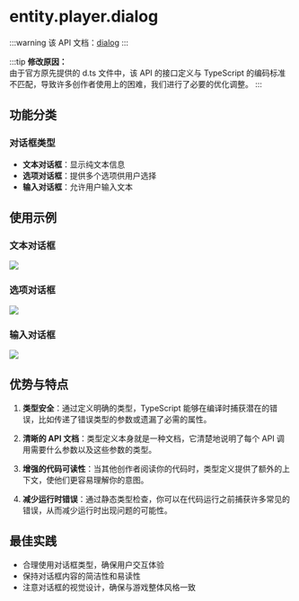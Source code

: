 # entity.player.dialog

:::warning
该 API 文档：[dialog](https://docs.dao3.fun/api/GamePlayerEntity/chat.html#dialog)
:::

:::tip
**修改原因：**  
由于官方原先提供的 d.ts 文件中，该 API 的接口定义与 TypeScript 的编码标准不匹配，导致许多创作者使用上的困难，我们进行了必要的优化调整。
:::

## 功能分类

### 对话框类型

- **文本对话框**：显示纯文本信息
- **选项对话框**：提供多个选项供用户选择
- **输入对话框**：允许用户输入文本

## 使用示例

### 文本对话框

![](/text.webp)

### 选项对话框

![](/select.webp)

### 输入对话框

![](/input.webp)

## 优势与特点

1. **类型安全**：通过定义明确的类型，TypeScript 能够在编译时捕获潜在的错误，比如传递了错误类型的参数或遗漏了必需的属性。

2. **清晰的 API 文档**：类型定义本身就是一种文档，它清楚地说明了每个 API 调用需要什么参数以及这些参数的类型。

3. **增强的代码可读性**：当其他创作者阅读你的代码时，类型定义提供了额外的上下文，使他们更容易理解你的意图。

4. **减少运行时错误**：通过静态类型检查，你可以在代码运行之前捕获许多常见的错误，从而减少运行时出现问题的可能性。

## 最佳实践

- 合理使用对话框类型，确保用户交互体验
- 保持对话框内容的简洁性和易读性
- 注意对话框的视觉设计，确保与游戏整体风格一致
